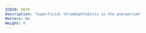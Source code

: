 ```yaml
---
ICD10: O870
Description: "Superficial thrombophlebitis in the puerperium"
Matters: No
Weight: 0
---
```


